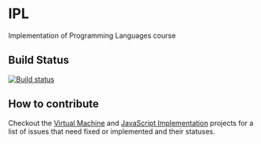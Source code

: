 # IPL
Implementation of Programming Languages course

## Build Status

[![Build status](https://ci.appveyor.com/api/projects/status/1h7vih4i36jl6xs6?svg=true)](https://ci.appveyor.com/project/dtrendafilov/ipl)

## How to contribute

Checkout the [Virtual Machine](https://github.com/SofiaCPP/IPL/projects/1) and
[JavaScript Implementation](https://github.com/SofiaCPP/IPL/projects/2) projects
for a list of issues that need fixed or implemented and their statuses.
